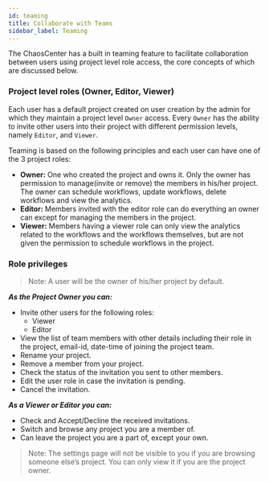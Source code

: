 ```yaml
---
id: teaming
title: Collaborate with Teams
sidebar_label: Teaming
---
```


The ChaosCenter has a built in teaming feature to facilitate collaboration between users using project level role access, the core concepts of which are discussed below.

### Project level roles (Owner, Editor, Viewer)
Each user has a default project created on user creation by the admin for which they maintain a project level `Owner` access. Every `Owner` has the ability to invite other users into their project with different permission levels, namely `Editor`,  and `Viewer`.

Teaming is based on the following principles and each user can have one of the 3 project roles:

- **Owner:** One who created the project and owns it. Only the owner has permission to manage(invite or remove) the members in his/her project. The owner can schedule workflows, update workflows, delete workflows and view the analytics.
- **Editor:** Members invited with the editor role can do everything an owner can except for managing the members in the project.
- **Viewer:** Members having a viewer role can only view the analytics related to the workflows and the workflows themselves, but are not given the permission to schedule workflows in the project.

### Role privileges

> Note: A user will be the owner of his/her project by default. 

***As the Project Owner you can:***
- Invite other users for the following roles:
    - Viewer
    - Editor
- View the list of team members with other details including their role in the project, email-id, date-time of joining the project team.
- Rename your project.
- Remove a member from your project.
- Check the status of the invitation you sent to other members.
- Edit the user role in case the invitation is pending.
- Cancel the invitation.

***As a Viewer or Editor you can:***

- Check and Accept/Decline the received invitations.
- Switch and browse any project you are a member of.
- Can leave the project you are a part of, except your own.

>Note: The settings page will not be visible to you if you are browsing someone else’s project. You can only view it if you are the project owner.
